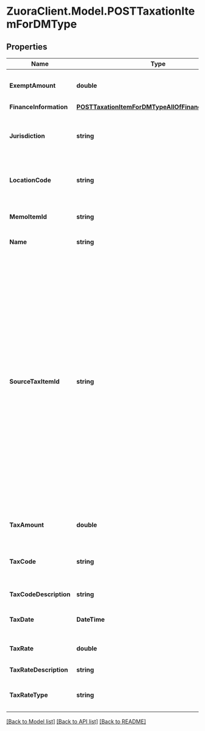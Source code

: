 # ZuoraClient.Model.POSTTaxationItemForDMType

## Properties

Name | Type | Description | Notes
------------ | ------------- | ------------- | -------------
**ExemptAmount** | **double** | The calculated tax amount excluded due to the exemption.  | [optional] 
**FinanceInformation** | [**POSTTaxationItemForDMTypeAllOfFinanceInformation**](POSTTaxationItemForDMTypeAllOfFinanceInformation.md) |  | [optional] 
**Jurisdiction** | **string** | The jurisdiction that applies the tax or VAT. This value is typically a state, province, county, or city.  | 
**LocationCode** | **string** | The identifier for the location based on the value of the &#x60;taxCode&#x60; field.  | [optional] 
**MemoItemId** | **string** | The ID of the debit memo that the taxation item is created for.  | [optional] 
**Name** | **string** | The name of the taxation item.  | 
**SourceTaxItemId** | **string** | The ID of the taxation item of the invoice, which the debit memo is created from.   If you want to use this REST API to create taxation items for a debit memo created from an invoice, the taxation items of the invoice must be created or imported through the SOAP API call.  **Note:**    - This field is only used if the debit memo is created from an invoice.    - If you do not contain this field in the request body, Zuora will automatically set a value for the &#x60;sourceTaxItemId&#x60; field based on the tax location code, tax jurisdiction, and tax rate.  | [optional] 
**TaxAmount** | **double** | The amount of the tax applied to the debit memo.  | 
**TaxCode** | **string** | The tax code identifies which tax rules and tax rates to apply to a specific debit memo.  | [optional] 
**TaxCodeDescription** | **string** | The description of the tax code.  | [optional] 
**TaxDate** | **DateTime** | The date when the tax is applied to the debit memo.  | [optional] 
**TaxRate** | **double** | The tax rate applied to the debit memo.  | 
**TaxRateDescription** | **string** | The description of the tax rate.  | [optional] 
**TaxRateType** | **string** | The type of the tax rate applied to the debit memo.  | 

[[Back to Model list]](../README.md#documentation-for-models) [[Back to API list]](../README.md#documentation-for-api-endpoints) [[Back to README]](../README.md)

